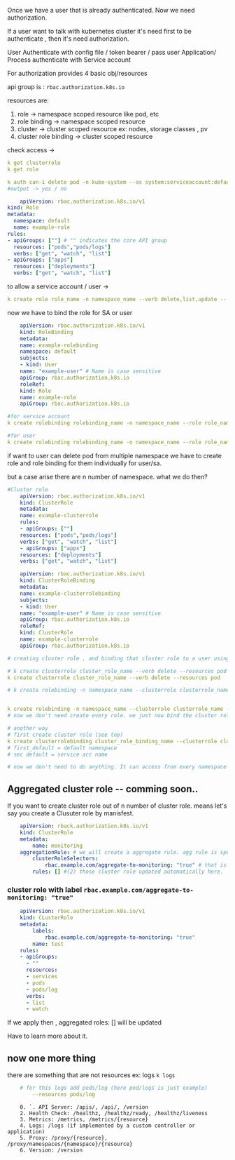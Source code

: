 Once we have a user that is already authenticated.
Now we need authorization.

If a user want to talk with kubernetes cluster it's need first to be authenticate , then it's need authorization.

User Authenticate with config file / token bearer / pass user
Application/ Process authenticate with Service account

For authorization provides 4 basic obj/resources

api group is : `rbac.authorization.k8s.io`

resources are:

1. role -> namespace scoped resource like pod, etc
2. role binding -> namespace scoped resource
3. cluster -> cluster scoped resource ex: nodes, storage classes , pv
4. cluster role binding -> cluster scoped resource

check access ->

```yaml
k get clusterrole
k get role

k auth can-i delete pod -n kube-system --as system:serviceaccount:default:default
#output -> yes / no
```

```yaml
    apiVersion: rbac.authorization.k8s.io/v1
kind: Role
metadata:
  namespace: default
  name: example-role
rules:
- apiGroups: [""] # "" indicates the core API group
  resources: ["pods","pods/logs"]
  verbs: ["get", "watch", "list"]
- apiGroups: ["apps"]
  resources: ["deployments"]
  verbs: ["get", "watch", "list"]

```

to allow a service account / user ->

```yaml
k create role role_name -n namespace_name --verb delete,list,update -- resource pod,deployment
```

now we have to bind the role for SA or user

```yaml
    apiVersion: rbac.authorization.k8s.io/v1
    kind: RoleBinding
    metadata:
    name: example-rolebinding
    namespace: default
    subjects:
    - kind: User
    name: "example-user" # Name is case sensitive
    apiGroup: rbac.authorization.k8s.io
    roleRef:
    kind: Role
    name: example-role
    apiGroup: rbac.authorization.k8s.io
```

```yaml
#for service account
k create rolebinding rolebinding_name -n namespace_name --role role_name --serviceaccount service_account_name

#for user
k create rolebinding rolebinding_name -n namespace_name --role role_name --user user_name
```

if want to user can delete pod from multiple namespace we have to create role and role binding for them individually for user/sa.

but a case arise there are n number of namespace. what we do then?

```yaml
#Cluster role
    apiVersion: rbac.authorization.k8s.io/v1
    kind: ClusterRole
    metadata:
    name: example-clusterrole
    rules:
    - apiGroups: [""]
    resources: ["pods","pods/logs"]
    verbs: ["get", "watch", "list"]
    - apiGroups: ["apps"]
    resources: ["deployments"]
    verbs: ["get", "watch", "list"]

```

```yaml
    apiVersion: rbac.authorization.k8s.io/v1
    kind: ClusterRoleBinding
    metadata:
    name: example-clusterrolebinding
    subjects:
    - kind: User
    name: "example-user" # Name is case sensitive
    apiGroup: rbac.authorization.k8s.io
    roleRef:
    kind: ClusterRole
    name: example-clusterrole
    apiGroup: rbac.authorization.k8s.io

```

```yaml
# creating cluster role , and binding that cluster role to a user using role binding.

# k create clusterrole cluster_role_name --verb delete --resources pod --dry-run -oyaml > allowROle.yaml
k create clusterrole cluster_role_name --verb delete --resources pod

# k create rolebinding -n namespace_name --clusterrole clusterrole_name --user user_name --dry-run -yaml > abc.yaml


k create rolebinding -n namespace_name --clusterrole clusterrole_name --user user_name
# now we don't need create every role. we just now bind the cluster role . so decrease 1 step :D . every time we will just write the command (up given) just change the namespace.

# another way
# first create cluster role (see top)
k create clusterrolebinding cluster_role_binding_name --clusterrole clusterrole_name --user user_name # for sa --service-account default:default
# first_default = default namespace
# sec default = service acc name

# now we don't need to do anything. It can access from every namespace . :P . all step now ommited :D
```

## Aggregated cluster role -- comming soon..

If you want to create cluster role out of n number of cluster role. means let's say you create a Clusuter role by manisfest.
```yaml
    apiVersion: rback.authorization.k8s.io/v1
    kind: ClusterRole
    metadata:
        name: monitoring
    aggregationRule: # we will create a aggregate rule. agg rule is specify label
        clusterRoleSelectors:
            rbac.example.com/aggregate-to-monitoring: "true" # that is label. any cluster role with this label (next text (2))
        rules: [] #(2) those cluster role updated automatically here.
```

### cluster role with label `rbac.example.com/aggregate-to-monitoring: "true"`
```yaml
    apiVersion: rbac.authorization.k8s.io/v1
    kind: CLusterRole
    metadata:
        labels: 
            rbac.example.com/aggregate-to-monitoring: "true"
        name: test
    rules:
    - apiGroups:
      - ""
      resources:
      - services
      - pods
      - pods/log
      verbs:
      - list
      - watch
```

If we apply then , aggregated roles: [] will be updated

Have to learn more about it.

## now one more thing

there are something that are not resources ex: logs `k logs`
```yaml
    # for this logs add pods/log (here pod/logs is just example)
        --resources pods/log
```

```
    0. `. API Server: /apis/, /api/, /version
    2. Health Check: /healthz, /healthz/ready, /healthz/liveness
    3. Metrics: /metrics, /metrics/{resource}
    4. Logs: /logs (if implemented by a custom controller or application)
    5. Proxy: /proxy/{resource}, /proxy/namespaces/{namespace}/{resource}
    6. Version: /version
```
